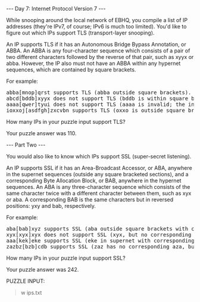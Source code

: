 --- Day 7: Internet Protocol Version 7 ---

While snooping around the local network of EBHQ, you compile a list of IP addresses (they're IPv7, of course; IPv6 is much too limited). 
You'd like to figure out which IPs support TLS (transport-layer snooping).

An IP supports TLS if it has an Autonomous Bridge Bypass Annotation, or ABBA. An ABBA is any four-character sequence 
which consists of a pair of two different characters followed by the reverse of that pair, such as xyyx or abba. 
However, the IP also must not have an ABBA within any hypernet sequences, which are contained by square brackets.

For example:
<pre>
abba[mnop]qrst supports TLS (abba outside square brackets).
abcd[bddb]xyyx does not support TLS (bddb is within square brackets, even though xyyx is outside square brackets).
aaaa[qwer]tyui does not support TLS (aaaa is invalid; the interior characters must be different).
ioxxoj[asdfgh]zxcvbn supports TLS (oxxo is outside square brackets, even though it's within a larger string).
</pre>

How many IPs in your puzzle input support TLS?

Your puzzle answer was 110.

--- Part Two ---

You would also like to know which IPs support SSL (super-secret listening).

An IP supports SSL if it has an Area-Broadcast Accessor, or ABA, anywhere in the supernet sequences 
(outside any square bracketed sections), and a corresponding Byte Allocation Block, or BAB, anywhere 
in the hypernet sequences. An ABA is any three-character sequence which consists of the same character 
twice with a different character between them, such as xyx or aba. A corresponding BAB is the same characters 
but in reversed positions: yxy and bab, respectively.

For example:
<pre>
aba[bab]xyz supports SSL (aba outside square brackets with corresponding bab within square brackets).
xyx[xyx]xyx does not support SSL (xyx, but no corresponding yxy).
aaa[kek]eke supports SSL (eke in supernet with corresponding kek in hypernet; the aaa sequence is not related, because the interior character must be different).
zazbz[bzb]cdb supports SSL (zaz has no corresponding aza, but zbz has a corresponding bzb, even though zaz and zbz overlap).
</pre>

How many IPs in your puzzle input support SSL?

Your puzzle answer was 242.

PUZZLE INPUT:
> w ips.txt
